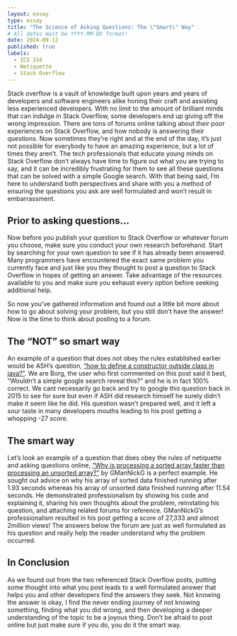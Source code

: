 ```yaml
---
layout: essay
type: essay
title: "The Science of Asking Questions: The \"Smart\" Way"
# All dates must be YYYY-MM-DD format!
date: 2024-09-12
published: true
labels:
  - ICS 314
  - Netiquette
  - Stack Overflow
---
```


Stack overflow is a vault of knowledge built upon years and years of developers and software engineers alike honing their craft and assisting less experienced developers. With no limit to the amount of brilliant minds that can indulge in Stack Overflow, some developers end up giving off the wrong impression. There are tons of forums online talking about their poor experiences on Stack Overflow, and how nobody is answering their questions. Now sometimes they’re right and at the end of the day, it’s just not possible for everybody to have an amazing experience, but a lot of times they aren’t. The tech professionals that educate young minds on Stack Overflow don’t always have time to figure out what you are trying to say, and it can be incredibly frustrating for them to see all these questions that can be solved with a simple Google search. With that being said, I’m here to understand both perspectives and share with you a method of ensuring the questions you ask are well formulated and won’t result in embarrassment. 

## Prior to asking questions…	

Now before you publish your question to Stack Overflow or whatever forum you choose, make sure you conduct your own research beforehand. Start by searching for your own question to see if it has already been answered. Many programmers have encountered the exact same problem you currently face and just like you they thought to post a question to Stack Overflow in hopes of getting an answer. Take advantage of the resources available to you and make sure you exhaust every option before seeking additional help.

So now you’ve gathered information and found out a little bit more about how to go about solving your problem, but you still don’t have the answer! Now is the time to think about posting to a forum.

## The “NOT” so smart way

An example of a question that does not obey the rules established earlier would be ASH’s question, <a href="https://stackoverflow.com/questions/32627456/how-to-define-a-constructor-outside-class-in-java"><i class="large github icon "></i>“how to define a constructor outside class in java?”</a>. We are Borg, the user who first commented on this post said it best, “Wouldn’t a simple google search reveal this?” and he is in fact 100% correct. We cant necessarily go back and try to google this question back in 2015 to see for sure but even if ASH did research himself he surely didn’t make it seem like he did. His question wasn’t prepared well, and it left a sour taste in many developers mouths leading to his post getting a whopping -27 score.

## The smart way	

Let’s look an example of a question that does obey the rules of netiquette and asking questions online, <a href="https://stackoverflow.com/questions/11227809/why-is-processing-a-sorted-array-faster-than-processing-an-unsorted-array"><i class="large github icon "></i>“Why is processing a sorted array faster than processing an unsorted array?”</a> by GManNickG is a perfect example. He sought out advice on why his array of sorted data finished running after 1.93 seconds whereas his array of unsorted data finished running after 11.54 seconds. He demonstrated professionalism by showing his code and explaining it, sharing his own thoughts about the problem, reinstating his question, and attaching related forums for reference. GManNickG’s professionalism resulted in his post getting a score of 27,333 and almost 2million views! The answers below the forum are just as well formulated as his question and really help the reader understand why the problem occurred.

## In Conclusion

As we found out from the two referenced Stack Overflow posts, putting some thought into what you post leads to a well formulated answer that helps you and other developers find the answers they seek. Not knowing the answer is okay, I find the never ending journey of not knowing something, finding what you did wrong, and then developing a deeper understanding of the topic to be a joyous thing. Don’t be afraid to post online but just make sure if you do, you do it the smart way.
